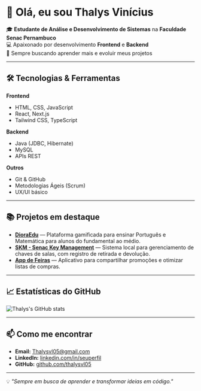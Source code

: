 # 👋 Olá, eu sou Thalys Vinícius

🎓 **Estudante de Análise e Desenvolvimento de Sistemas** na **Faculdade Senac Pernambuco**  
💻 Apaixonado por desenvolvimento **Frontend** e **Backend**  
🚀 Sempre buscando aprender mais e evoluir meus projetos

---

## 🛠 Tecnologias & Ferramentas

**Frontend**
- HTML, CSS, JavaScript
- React, Next.js
- Tailwind CSS, TypeScript

**Backend**
- Java (JDBC, Hibernate)
- MySQL
- APIs REST

**Outros**
- Git & GitHub
- Metodologias Ágeis (Scrum)
- UX/UI básico

---

## 📚 Projetos em destaque

- **[DioraEdu](#)** — Plataforma gamificada para ensinar Português e Matemática para alunos do fundamental ao médio.
- **[SKM - Senac Key Management](#)** — Sistema local para gerenciamento de chaves de salas, com registro de retirada e devolução.
- **[App de Feiras](#)** — Aplicativo para compartilhar promoções e otimizar listas de compras.

---

## 📈 Estatísticas do GitHub
![Thalys's GitHub stats](https://github-readme-stats.vercel.app/api?username=thalysvinicius&show_icons=true&theme=tokyonight)

---

## 📫 Como me encontrar
- **Email:** Thalysvl05@gmail.com
- **LinkedIn:** [linkedin.com/in/seuperfil](#)
- **GitHub:** [github.com/thalysvl05](#)

---

💡 *"Sempre em busca de aprender e transformar ideias em código."*

